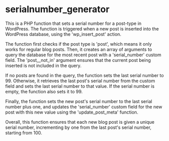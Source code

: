 # serialnumber_generator
This is a PHP function that sets a serial number for a post-type in WordPress. The function is triggered when a new post is inserted into the WordPress database, using the 'wp_insert_post' action.

The function first checks if the post type is 'post', which means it only works for regular blog posts. Then, it creates an array of arguments to query the database for the most recent post with a 'serial_number' custom field. The 'post__not_in' argument ensures that the current post being inserted is not included in the query.

If no posts are found in the query, the function sets the last serial number to 99. Otherwise, it retrieves the last post's serial number from the custom field and sets the last serial number to that value. If the serial number is empty, the function also sets it to 99.

Finally, the function sets the new post's serial number to the last serial number plus one, and updates the 'serial_number' custom field for the new post with this new value using the 'update_post_meta' function.

Overall, this function ensures that each new blog post is given a unique serial number, incrementing by one from the last post's serial number, starting from 100.
